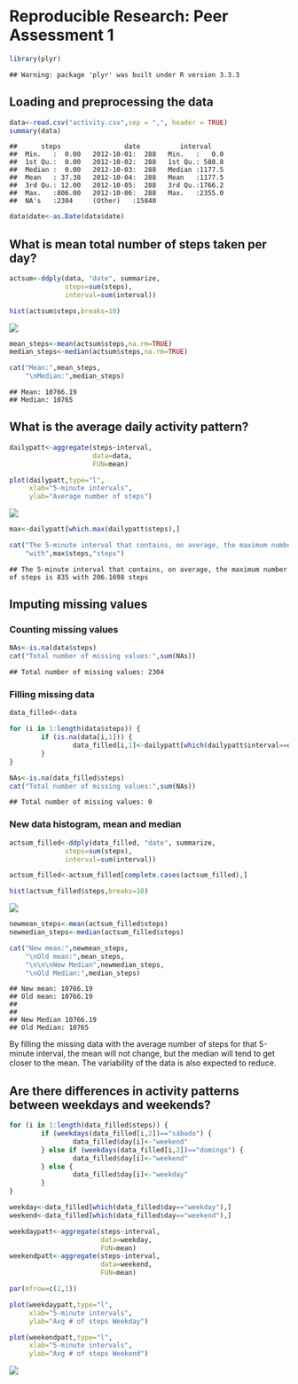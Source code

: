 # Reproducible Research: Peer Assessment 1




```r
library(plyr)
```

```
## Warning: package 'plyr' was built under R version 3.3.3
```


## Loading and preprocessing the data


```r
data<-read.csv("activity.csv",sep = ",", header = TRUE)
summary(data)
```

```
##      steps                date          interval     
##  Min.   :  0.00   2012-10-01:  288   Min.   :   0.0  
##  1st Qu.:  0.00   2012-10-02:  288   1st Qu.: 588.8  
##  Median :  0.00   2012-10-03:  288   Median :1177.5  
##  Mean   : 37.38   2012-10-04:  288   Mean   :1177.5  
##  3rd Qu.: 12.00   2012-10-05:  288   3rd Qu.:1766.2  
##  Max.   :806.00   2012-10-06:  288   Max.   :2355.0  
##  NA's   :2304     (Other)   :15840
```

```r
data$date<-as.Date(data$date)
```

## What is mean total number of steps taken per day?


```r
actsum<-ddply(data, "date", summarize, 
              steps=sum(steps),
              interval=sum(interval))

hist(actsum$steps,breaks=10)
```

![](PA1_template_files/figure-html/meantotal-1.png)<!-- -->

```r
mean_steps<-mean(actsum$steps,na.rm=TRUE)
median_steps<-median(actsum$steps,na.rm=TRUE)

cat("Mean:",mean_steps,
    "\nMedian:",median_steps)
```

```
## Mean: 10766.19 
## Median: 10765
```


## What is the average daily activity pattern?


```r
dailypatt<-aggregate(steps~interval,
                     data=data,
                     FUN=mean)

plot(dailypatt,type="l",
     xlab="5-minute intervals",
     ylab="Average number of steps")
```

![](PA1_template_files/figure-html/avgpatter-1.png)<!-- -->

```r
max<-dailypatt[which.max(dailypatt$steps),]

cat("The 5-minute interval that contains, on average, the maximum number of steps is", max$interval,
    "with",max$steps,"steps")
```

```
## The 5-minute interval that contains, on average, the maximum number of steps is 835 with 206.1698 steps
```


## Imputing missing values

### Counting missing values


```r
NAs<-is.na(data$steps)
cat("Total number of missing values:",sum(NAs))
```

```
## Total number of missing values: 2304
```

### Filling missing data


```r
data_filled<-data

for (i in 1:length(data$steps)) {
        if (is.na(data[i,1])) {
                data_filled[i,1]<-dailypatt[which(dailypatt$interval==data[i,3]),2]
        }
}

NAs<-is.na(data_filled$steps)
cat("Total number of missing values:",sum(NAs))
```

```
## Total number of missing values: 0
```

### New data histogram, mean and median


```r
actsum_filled<-ddply(data_filled, "date", summarize, 
              steps=sum(steps),
              interval=sum(interval))

actsum_filled<-actsum_filled[complete.cases(actsum_filled),]

hist(actsum_filled$steps,breaks=10)
```

![](PA1_template_files/figure-html/newdata-1.png)<!-- -->

```r
newmean_steps<-mean(actsum_filled$steps)
newmedian_steps<-median(actsum_filled$steps)

cat("New mean:",newmean_steps,
    "\nOld mean:",mean_steps,
    "\n\n\nNew Median",newmedian_steps,
    "\nOld Median:",median_steps)
```

```
## New mean: 10766.19 
## Old mean: 10766.19 
## 
## 
## New Median 10766.19 
## Old Median: 10765
```


By filling the missing data with the average number of steps for that 5-minute interval, the mean will not change, but the median will tend to get closer to the mean. The variability of the data is also expected to reduce.


## Are there differences in activity patterns between weekdays and weekends?


```r
for (i in 1:length(data_filled$steps)) {
        if (weekdays(data_filled[i,2])=="sábado") {
                data_filled$day[i]<-"weekend"
        } else if (weekdays(data_filled[i,2])=="domingo") {
                data_filled$day[i]<-"weekend" 
        } else {
                data_filled$day[i]<-"weekday"
        }
}
```


```r
weekday<-data_filled[which(data_filled$day=="weekday"),]
weekend<-data_filled[which(data_filled$day=="weekend"),]

weekdaypatt<-aggregate(steps~interval,
                       data=weekday,
                       FUN=mean)
weekendpatt<-aggregate(steps~interval,
                       data=weekend,
                       FUN=mean)

par(mfrow=c(2,1))

plot(weekdaypatt,type="l",
     xlab="5-minute intervals",
     ylab="Avg # of steps Weekday")

plot(weekendpatt,type="l",
     xlab="5-minute intervals",
     ylab="Avg # of steps Weekend")
```

![](PA1_template_files/figure-html/plot-1.png)<!-- -->
